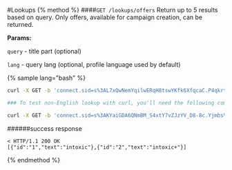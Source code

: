 #Lookups
{% method %}
####`GET /lookups/offers`
Return up to 5 results based on query. Only offers, available for campaign creation, can be returned.

**Params:**

`query` - title part (optional)

`lang` - query lang (optional, profile language used by default)

{% sample lang="bash" %}
```bash
curl -X GET -b 'connect.sid=s%3AL7xQwNemYqilwERqH8tswYKfk6XfqcaC.P4qkrt3mUix3Dw6A2ze7Z9phswc%2FHIKqGYZ4YJyLYE0' -v http://dashboard.everad.com/v2/lookups/offers?title=intox

### To test non-English lookup with curl, you'll need the following command syntax:

curl -X GET -b 'connect.sid=s%3AKYaiGDA6QNmBM_S4xtY7vZJzYV_D8-8c.Yjmbs%2Fjz3ofZckJjWEjH3fTQXB%2Bk9%2BLNeeEowSvaMto' -v http://dashboard.everad.com/v2/lookups/offers -G --data-urlencode "query=тест"
```
######success response
```
< HTTP/1.1 200 OK
[{"id":"1","text":"intoxic"},{"id":"2","text":"intoxic+"}]
```
{% endmethod %}

